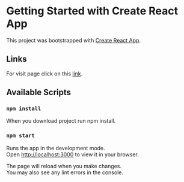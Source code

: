# Getting Started with Create React App

This project was bootstrapped with [Create React App](https://github.com/facebook/create-react-app).

## Links

For visit page click on this [link](https://netflix-clone-urban.netlify.app/).

## Available Scripts

### `npm install`

When you download project run npm install.

### `npm start`

Runs the app in the development mode.\
Open [http://localhost:3000](http://localhost:3000) to view it in your browser.

The page will reload when you make changes.\
You may also see any lint errors in the console.
